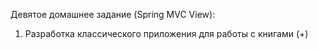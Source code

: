 Девятое домашнее задание (Spring MVC View):
1. Разработка классического приложения для работы с книгами (+) 